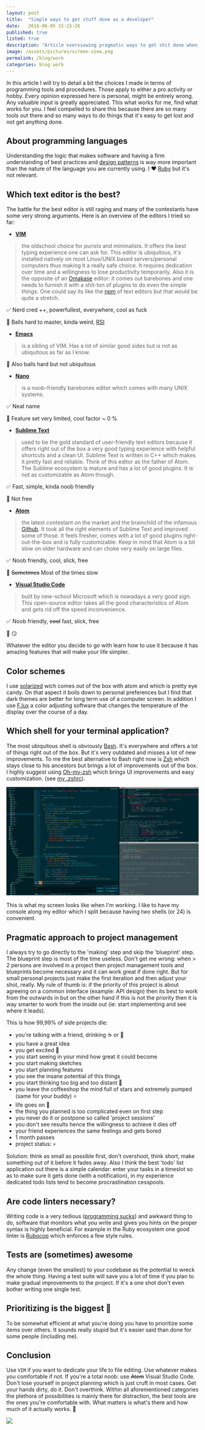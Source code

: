 ```yaml
---
layout: post
title:  "Simple ways to get stuff done as a developer"
date:   2016-06-05 15:15:26
published: true
listed: true
description: "Article overviewing pragmatic ways to get shit done when wou work with software."
image: /assets/pictures/screen-view.png
permalink: /blog/work
categories: blog work
---
```


In this article I will try to detail a bit the choices I made in terms of programming tools and procedures. Those apply to either a pro activity or hobby. Every opinion expressed here is personal, might be entirely wrong. Any valuable input is greatly appreciated. This what works for me, find what works for you. I feel compelled to share this because there are so many tools out there and so many ways to do things that it's easy to get lost and not get anything done.

## About programming languages
Understanding the logic that makes software and having a firm understanding of best practices and [design patterns](https://en.wikipedia.org/wiki/Software_design_pattern) is way more important than the nature of the language you are currently using. I :heart: [Ruby](https://www.ruby-lang.org/en/) but it's not relevant.

## Which text editor is the best?
The battle for the best editor is still raging and many of the contestants have some very strong arguments. Here is an overview of the editors I tried so far:

 - **[VIM](http://www.vim.org/)**

>the oldschool choice for purists and minimalists. It offers the best typing experience one can ask for. This editor is ubiquitous, it's installed natively on most Linux/UNIX based servers/personal computers thus making it a really safe choice. It requires dedication over time and a willingness to lose productivity temporarily. Also it is the opposite of an [Omakase](https://en.wikipedia.org/wiki/Omakase) editor: it comes out barebones and one needs to furnish it with a shit-ton of plugins to do even the simple things. One could say its like the [npm](https://www.npmjs.com/) of text editors but that would be quite a stretch.

:white_check_mark: Nerd cred ++, powerfullest, everywhere, cool as fuck

:no_entry_sign: Balls hard to master, kinda weird, [RSI](https://en.wikipedia.org/wiki/Repetitive_strain_injury)

- **[Emacs](https://www.gnu.org/software/emacs/)**

>is a sibling of VIM. Has a lot of similar good sides but is not as ubiquitous as far as I know.

:no_entry_sign: Also balls hard but not ubiquitous

- **[Nano](https://www.nano-editor.org/)**

>is a noob-friendly barebones editor which comes with many UNIX systems.

:white_check_mark: Neat name

:no_entry_sign: Feature set very limited, cool factor ~ 0 %

- **[Sublime Text](https://www.sublimetext.com/)**

>used to be the gold standard of user-friendly text editors because it offers right out of the box a very good typing experience with helpful shortcuts and a clean UI.
Sublime Text is written in C++ which makes it pretty fast and reliable. Think of this editor as the father of Atom. The Sublime ecosystem is mature and has a lot of good plugins. It is not as customizable as Atom though.

:white_check_mark: Fast, simple, kinda noob friendly

:no_entry_sign: Not free

- **[Atom](https://atom.io/)**

>the latest contestant on the market and the brainchild of the infamous [Github](https://github.com). It took all the right elements of Sublime Text and improved some of those. It feels fresher, comes with a lot of good plugins right-out-the-box and is fully customizable. Keep in mind that Atom is a bit slow on older hardware and can choke very easily on large files.

:white_check_mark: Noob friendly, cool, slick, free

:no_entry_sign: ~~Sometimes~~ Most of the times slow

- **[Visual Studio Code](https://code.visualstudio.com/)**

>built by new-school Microsoft which is nowadays a very good sign. This open-source editor takes all the good characteristics of Atom and gets rid off the speed inconvenience.

:white_check_mark: Noob friendly, ~~cool~~ fast, slick, free

:no_entry_sign: :smirk:

Whatever the editor you decide to go with learn how to use it because it has amazing features that will make your life simpler.

## Color schemes
I use [solarized](http://ethanschoonover.com/solarized) wich comes out of the box with atom and which is pretty eye candy. On that aspect it boils down to personal preferences but I find that dark themes are better for long term use of a computer screen. In addition I use [F.lux](https://justgetflux.com) a color adjusting software that changes the temperature of the display over the course of a day.

## Which shell for your terminal application?
The most ubiquitous shell is obviously [Bash](https://en.wikipedia.org/wiki/Bash_%28Unix_shell%29). It's everywhere and offers a lot of things right out of the box. But it's very outdated and misses a lot of new improvements. To me the best alternative to Bash right now is [Zsh](https://en.wikipedia.org/wiki/Z_shell) which stays close to his ancestors but brings a lot of improvements out of the box. I highly suggest using [Oh-my-zsh](https://github.com/robbyrussell/oh-my-zsh) which brings UI improvements and easy customization. (see [my .zshrc](https://github.com/pskl/dotfiles/blob/master/.zshrc)).

<img class='post-image' src="https://raw.githubusercontent.com/pskl/pskl.github.io/master/assets/pictures/screen-view.png">

This is what my screen looks like when I'm working. I like to have my console along my editor which I split because having two shells (or 24) is convenient.

## Pragmatic approach to project management
I always try to go directly to the 'making' step and skip the 'blueprint' step. The blueprint step is most of the time useless. Don't get me wrong: when > 2 persons are involved in a project then project management tools and blueprints become necessary and it can work great if done right. But for small personal projects just make the first iteration and then adjust your shot, really. My rule of thumb is: if the priority of this project is about agreeing on a common interface (example: API design) then its best to work from the outwards in but on the other hand if this is not the priority then it is way smarter to work from the inside out (ie: start implementing and see where it leads).

This is how 99,99% of side projects die:

* you're talking with a friend, drinking :coffee: or :beer:
* you have a great idea
* you get excited :tada:
* you start seeing in your mind how great it could become
* you start making sketches
* you start planning features
* you see the insane potential of this things
* you start thinking too big and too distant :telescope:
* you leave the coffeeshop the mind full of stars and extremely pumped (same for your buddy) :star:
* life goes on :walking:
* the thing you planned is too complicated even on first step
* you never do it or postpone so called 'project sessions'
* you don't see results hence the willingness to achieve it dies off
* your friend experiences the same feelings and gets bored
* 1 month passes
* project status: :skull:

Solution: think as small as possible first, don't overshoot, think short, make something out of it before it fades away. Also I think the best 'todo' list application out there is a simple calendar: enter your tasks in a timeslot so as to make sure it gets done (with a notification), in my experience dedicated todo lists tend to become procrastination cesspools.

## Are code linters necessary?
Writing code is a very tedious ([programming sucks](https://www.stilldrinking.org/programming-sucks)) and awkward thing to do, software that monitors what you write and gives you hints on the proper syntax is highly beneficial. For example in the Ruby ecosystem one good linter is [Rubocop](https://github.com/bbatsov/rubocop) which enforces a few style rules.

## Tests are (sometimes) awesome
Any change (even the smallest) to your codebase as the potential to wreck the whole thing. Having a test suite will save you a lot of time if you plan to make gradual improvements to the project. If it's a one shot don't even bother writing one single test.

## Prioritizing is the biggest :key:
To be somewhat efficient at what you're doing you have to prioritize some items over others. It sounds really stupid but it's easier said than done for some people (including me).

## Conclusion
Use `VIM` if you want to dedicate your life to file editing. Use whatever makes you comfortable if not. If you're a total noob: use ~~Atom~~ Visual Studio Code. Don't lose yourself in project planning which is just cruft in most cases. Get your hands dirty, do it. Don't overthink. Within all aforementioned categories the plethora of possibilities is mainly there for distraction, the best tools are the ones you're comfortable with. What matters is what's there and how much of it actually works. :hammer:

<img class='post-image' src="http://pascal.cc/assets/gifs/cat_business.gif">
